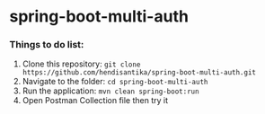 # spring-boot-multi-auth

### Things to do list:

1. Clone this repository: `git clone https://github.com/hendisantika/spring-boot-multi-auth.git`
2. Navigate to the folder: `cd spring-boot-multi-auth`
3. Run the application: `mvn clean spring-boot:run`
4. Open Postman Collection file then try it
